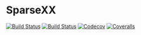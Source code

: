 # SparseXX

[![Build Status](https://travis-ci.com/tkf/SparseXX.jl.svg?branch=master)](https://travis-ci.com/tkf/SparseXX.jl)
[![Build Status](https://ci.appveyor.com/api/projects/status/github/tkf/SparseXX.jl?svg=true)](https://ci.appveyor.com/project/tkf/SparseXX-jl)
[![Codecov](https://codecov.io/gh/tkf/SparseXX.jl/branch/master/graph/badge.svg)](https://codecov.io/gh/tkf/SparseXX.jl)
[![Coveralls](https://coveralls.io/repos/github/tkf/SparseXX.jl/badge.svg?branch=master)](https://coveralls.io/github/tkf/SparseXX.jl?branch=master)
